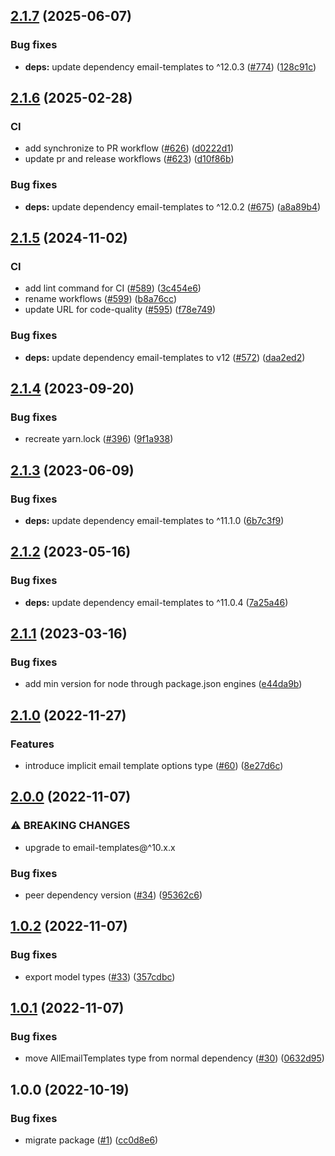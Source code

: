 ## [2.1.7](https://github.com/technology-studio/email-service-node-peer/compare/v2.1.6...v2.1.7) (2025-06-07)


### Bug fixes

* **deps:** update dependency email-templates to ^12.0.3 ([#774](https://github.com/technology-studio/email-service-node-peer/issues/774)) ([128c91c](https://github.com/technology-studio/email-service-node-peer/commit/128c91c87d5af0d046cb9c131983aac1e7f31221))

## [2.1.6](https://github.com/technology-studio/email-service-node-peer/compare/v2.1.5...v2.1.6) (2025-02-28)


### CI

* add synchronize to PR workflow ([#626](https://github.com/technology-studio/email-service-node-peer/issues/626)) ([d0222d1](https://github.com/technology-studio/email-service-node-peer/commit/d0222d1bb4838b438ccfabe8c61937a715d63c8f))
* update pr and release workflows ([#623](https://github.com/technology-studio/email-service-node-peer/issues/623)) ([d10f86b](https://github.com/technology-studio/email-service-node-peer/commit/d10f86b613b1e0ba8dd73698a864b59e4c1f5957))


### Bug fixes

* **deps:** update dependency email-templates to ^12.0.2 ([#675](https://github.com/technology-studio/email-service-node-peer/issues/675)) ([a8a89b4](https://github.com/technology-studio/email-service-node-peer/commit/a8a89b437395dba7077106a933b513c250a25f66))

## [2.1.5](https://github.com/technology-studio/email-service-node-peer/compare/v2.1.4...v2.1.5) (2024-11-02)


### CI

* add lint command for CI ([#589](https://github.com/technology-studio/email-service-node-peer/issues/589)) ([3c454e6](https://github.com/technology-studio/email-service-node-peer/commit/3c454e6bb7919de35bf434b7f674960097206d05))
* rename workflows ([#599](https://github.com/technology-studio/email-service-node-peer/issues/599)) ([b8a76cc](https://github.com/technology-studio/email-service-node-peer/commit/b8a76cc0a3739395c460ae5e36d9e7a9a0ec7a3b))
* update URL for code-quality ([#595](https://github.com/technology-studio/email-service-node-peer/issues/595)) ([f78e749](https://github.com/technology-studio/email-service-node-peer/commit/f78e749feabc08b3d7180df7843a54308ebdfdc9))


### Bug fixes

* **deps:** update dependency email-templates to v12 ([#572](https://github.com/technology-studio/email-service-node-peer/issues/572)) ([daa2ed2](https://github.com/technology-studio/email-service-node-peer/commit/daa2ed2b5de3bd6c7c79420de1be8559e4802588))

## [2.1.4](https://github.com/technology-studio/email-service-node-peer/compare/v2.1.3...v2.1.4) (2023-09-20)


### Bug fixes

* recreate yarn.lock ([#396](https://github.com/technology-studio/email-service-node-peer/issues/396)) ([9f1a938](https://github.com/technology-studio/email-service-node-peer/commit/9f1a93821bd873622a654a6090cfdfee7db06aa0))

## [2.1.3](https://github.com/technology-studio/email-service-node-peer/compare/v2.1.2...v2.1.3) (2023-06-09)


### Bug fixes

* **deps:** update dependency email-templates to ^11.1.0 ([6b7c3f9](https://github.com/technology-studio/email-service-node-peer/commit/6b7c3f9b43ff5df30bc8db0a1258d89c3be5a568))

## [2.1.2](https://github.com/technology-studio/email-service-node-peer/compare/v2.1.1...v2.1.2) (2023-05-16)


### Bug fixes

* **deps:** update dependency email-templates to ^11.0.4 ([7a25a46](https://github.com/technology-studio/email-service-node-peer/commit/7a25a46acacca4bb1f0d25e5bb591cb9e52f50b5))

## [2.1.1](https://github.com/technology-studio/email-service-node-peer/compare/v2.1.0...v2.1.1) (2023-03-16)


### Bug fixes

* add min version for node through package.json engines ([e44da9b](https://github.com/technology-studio/email-service-node-peer/commit/e44da9b48eb1b32d59308ab4d9f14176f35dd11c))

## [2.1.0](https://github.com/technology-studio/email-service-node-peer/compare/v2.0.0...v2.1.0) (2022-11-27)


### Features

* introduce implicit email template options type ([#60](https://github.com/technology-studio/email-service-node-peer/issues/60)) ([8e27d6c](https://github.com/technology-studio/email-service-node-peer/commit/8e27d6c98d615e77a1ff29da17321ef02426899d))

## [2.0.0](https://github.com/technology-studio/email-service-node-peer/compare/v1.0.2...v2.0.0) (2022-11-07)


### ⚠ BREAKING CHANGES

* upgrade to email-templates@^10.x.x

### Bug fixes

* peer dependency version ([#34](https://github.com/technology-studio/email-service-node-peer/issues/34)) ([95362c6](https://github.com/technology-studio/email-service-node-peer/commit/95362c6c20b5d68224081cc959d2b300375c44e3))

## [1.0.2](https://github.com/technology-studio/email-service-node-peer/compare/v1.0.1...v1.0.2) (2022-11-07)


### Bug fixes

* export model types ([#33](https://github.com/technology-studio/email-service-node-peer/issues/33)) ([357cdbc](https://github.com/technology-studio/email-service-node-peer/commit/357cdbce3c5ba66c2ed9f0897e83153d08d7b594))

## [1.0.1](https://github.com/technology-studio/email-service-node-peer/compare/v1.0.0...v1.0.1) (2022-11-07)


### Bug fixes

* move AllEmailTemplates type from normal dependency ([#30](https://github.com/technology-studio/email-service-node-peer/issues/30)) ([0632d95](https://github.com/technology-studio/email-service-node-peer/commit/0632d95d46e3a4b025a6090f45b1d57656157e8c))

## 1.0.0 (2022-10-19)


### Bug fixes

* migrate package ([#1](https://github.com/technology-studio/email-service-node-peer/issues/1)) ([cc0d8e6](https://github.com/technology-studio/email-service-node-peer/commit/cc0d8e68c1f51a492ca2977f853772f51f4636f7))
